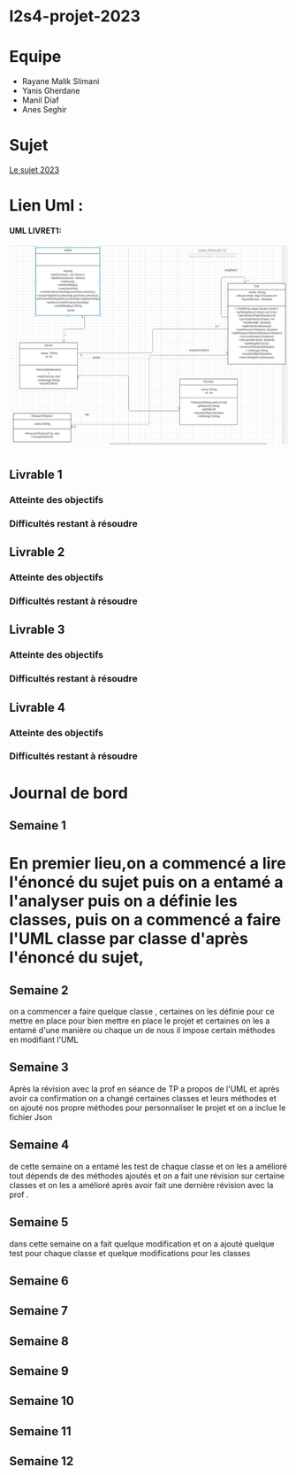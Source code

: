 # l2s4-projet-2023

# Equipe

- Rayane Malik Slimani
- Yanis Gherdane 
- Manil Diaf
- Anes Seghir 

# Sujet

[Le sujet 2023](https://www.fil.univ-lille1.fr/portail/index.php?dipl=L&sem=S4&ue=Projet&label=Documents)
# Lien Uml : 

#### UML LIVRET1:
![UMLV1](UML/UMLLIVRET1.png "UML livrable 1")


# 

## Livrable 1

### Atteinte des objectifs

### Difficultés restant à résoudre

## Livrable 2

### Atteinte des objectifs

### Difficultés restant à résoudre

## Livrable 3

### Atteinte des objectifs

### Difficultés restant à résoudre

## Livrable 4

### Atteinte des objectifs

### Difficultés restant à résoudre

# Journal de bord

## Semaine 1
# En premier lieu,on a commencé a lire l'énoncé du sujet puis on a entamé a l'analyser puis on a définie les classes, puis on a commencé a  faire l'UML classe par classe d'après l'énoncé du sujet,  

## Semaine 2
on a commencer a faire quelque classe , certaines on les définie pour ce mettre en place pour bien mettre en place le projet et certaines on les a entamé d'une manière ou chaque un de nous il impose certain méthodes  
en modifiant l'UML
## Semaine 3
Après la révision avec la prof en séance de TP a propos de l'UML  et  après avoir ca confirmation on a changé certaines classes et leurs méthodes et on ajouté nos propre méthodes pour personnaliser le projet et on a inclue le fichier Json

## Semaine 4
de cette semaine on a entamé les test de chaque classe et on les a amélioré tout dépends de des méthodes ajoutés et on a fait une révision sur certaine classes et on les a amélioré après avoir fait une dernière révision avec la prof . 

## Semaine 5
dans cette semaine on a fait quelque modification et on a ajouté quelque test pour chaque classe et quelque modifications pour les classes 

## Semaine 6

## Semaine 7

## Semaine 8

## Semaine 9

## Semaine 10

## Semaine 11

## Semaine 12


